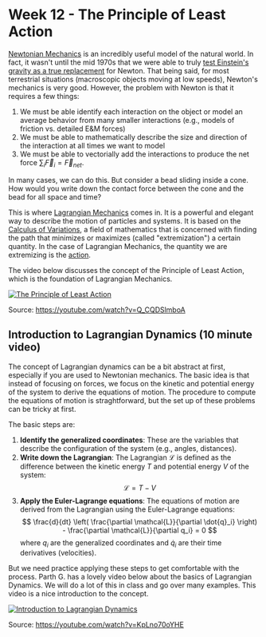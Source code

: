 # Week 12 - The Principle of Least Action

[Newtonian Mechanics](https://en.wikipedia.org/wiki/Newton%27s_laws_of_motion) is an incredibly useful model of the natural world. In fact, it wasn't until the mid 1970s that we were able to truly [test Einstein's gravity as a true replacement](https://en.wikipedia.org/wiki/Tests_of_general_relativity) for Newton. That being said, for most terrestrial situations (macroscopic objects moving at low speeds), Newton's mechanics is very good. However, the problem with Newton is that it requires a few things:

1. We must be able identify each interaction on the object or model an average behavior from many smaller interactions (e.g., models of friction vs. detailed E&M forces)
2. We must be able to mathematically describe the size and direction of the interaction at all times we want to model
3. We must be able to vectorially add the interactions to produce the net force $\sum_i \vec{F}_i = \vec{F}_{net}$.

In many cases, we can do this. But consider a bead sliding inside a cone. How would you write down the contact force between the cone and the bead for all space and time?

This is where [Lagrangian Mechanics](https://en.wikipedia.org/wiki/Lagrangian_mechanics) comes in. It is a powerful and elegant way to describe the motion of particles and systems. It is based on the [Calculus of Variations](https://en.wikipedia.org/wiki/Calculus_of_variations), a field of mathematics that is concerned with finding the path that minimizes or maximizes (called "extremization") a certain quantity. In the case of Lagrangian Mechanics, the quantity we are extremizing is the [action](https://en.wikipedia.org/wiki/Action_(physics)).

The video below discusses the concept of the Principle of Least Action, which is the foundation of Lagrangian Mechanics.

[![The Principle of Least Action](images/12_start_Q_CQDSlmboA.jpg)](https://youtube.com/watch?v=Q_CQDSlmboA)

Source: <https://youtube.com/watch?v=Q_CQDSlmboA>

## Introduction to Lagrangian Dynamics (10 minute video)

The concept of Lagrangian dynamics can be a bit abstract at first, especially if you are used to Newtonian mechanics. The basic idea is that instead of focusing on forces, we focus on the kinetic and potential energy of the system to derive the equations of motion. The procedure to compute the equations of motion is straghtforward, but the set up of these problems can be tricky at first. 

The basic steps are:
1. **Identify the generalized coordinates**: These are the variables that describe the configuration of the system (e.g., angles, distances).
2. **Write down the Lagrangian**: The Lagrangian $\mathcal{L}$ is defined as the difference between the kinetic energy $T$ and potential energy $V$ of the system: 
   $$ \mathcal{L} = T - V $$
3. **Apply the Euler-Lagrange equations**: The equations of motion are derived from the Lagrangian using the Euler-Lagrange equations:
    $$ \frac{d}{dt} \left( \frac{\partial \mathcal{L}}{\partial \dot{q}_i} \right) - \frac{\partial \mathcal{L}}{\partial q_i} = 0 $$
    where $q_i$ are the generalized coordinates and $\dot{q}_i$ are their time derivatives (velocities).

But we need practice applying these steps to get comfortable with the process. Parth G. has a lovely video below about the basics of Lagrangian Dynamics. We will do a lot of this in class and go over many examples. This video is a nice introduction to the concept.

[![Introduction to Lagrangian Dynamics](images/12_start_KpLno70oYHE.jpg)](https://youtube.com/watch?v=KpLno70oYHE)

Source: <https://youtube.com/watch?v=KpLno70oYHE>


